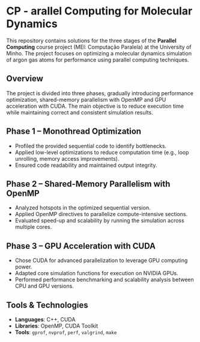 # CP - arallel Computing for Molecular Dynamics
 
This repository contains solutions for the three stages of the **Parallel Computing** course project (MEI: Computação Paralela) at the University of Minho. The project focuses on optimizing a molecular dynamics simulation of argon gas atoms for performance using parallel computing techniques.

## Overview

The project is divided into three phases, gradually introducing performance optimization, shared-memory parallelism with OpenMP and GPU acceleration with CUDA. The main objective is to reduce execution time while maintaining correct and consistent simulation results.

## Phase 1 – Monothread Optimization

- Profiled the provided sequential code to identify bottlenecks.
- Applied low-level optimizations to reduce computation time (e.g., loop unrolling, memory access improvements).
- Ensured code readability and maintained output integrity.

## Phase 2 – Shared-Memory Parallelism with OpenMP

- Analyzed hotspots in the optimized sequential version.
- Applied OpenMP directives to parallelize compute-intensive sections.
- Evaluated speed-up and scalability by running the simulation across multiple cores.

## Phase 3 – GPU Acceleration with CUDA

- Chose CUDA for advanced parallelization to leverage GPU computing power.
- Adapted core simulation functions for execution on NVIDIA GPUs.
- Performed performance benchmarking and scalability analysis between CPU and GPU versions.

## Tools & Technologies

- **Languages**: C++, CUDA 
- **Libraries**: OpenMP, CUDA Toolkit
- **Tools**: `gprof`, `nvprof`, `perf`, `valgrind`, `make`
